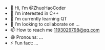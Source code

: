 - 👋 Hi, I’m @ZhuoHaoCoder
- 👀 I’m interested in C++
- 🌱 I’m currently learning QT
- 💞️ I’m looking to collaborate on ...
- 📫 How to reach me 1193029798@qq.com
- 😄 Pronouns: ...
- ⚡ Fun fact: ...

<!---
ZhuoHaoCoder/ZhuoHaoCoder is a ✨ special ✨ repository because its `README.md` (this file) appears on your GitHub profile.
You can click the Preview link to take a look at your changes.
--->
